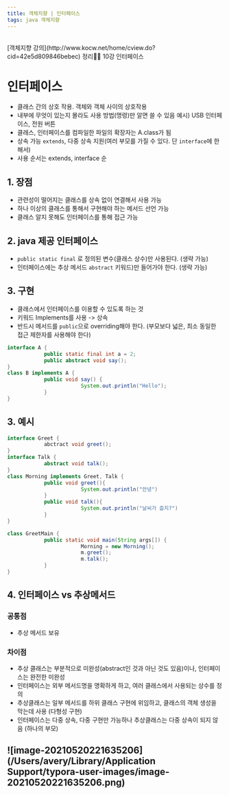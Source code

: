 ```yaml
---
title: 객체지향 | 인터페이스
tags: java 객체지향
---
```


<br/>
[객체지향 강의](http://www.kocw.net/home/cview.do?cid=42e5d809846bebec) 정리✍🏻 10강 인터페이스 <br/>
<!--more-->


# 인터페이스

- 클래스 간의 상호 작용. 객체와 객체 사이의 상호작용
- 내부에 무엇이 있는지 몰라도 사용 방법(명령)만 알면 쓸 수 있음 예시) USB 인터페이스, 전원 버튼
- 클래스, 인터페이스를 컴파일한 파일의 확장자는 A.class가 됨
- 상속 가능 `extends`, 다중 상속 지원(여러 부모를 가질 수 있다. 단 `interface`에 한해서)
- 사용 순서는 extends, interface 순



## 1. 장점

- 관련성이 떨어지는 클래스를 상속 없이 연결해서 사용 가능
- 하나 이상의 클래스를 통해서 구현해야 하는 메서드 선언 가능
- 클래스 알지 못해도 인터페이스를 통해 접근 가능



## 2. java 제공 인터페이스

- ```public static final``` 로 정의된 변수(클래스 상수)만 사용된다. (생략 가능)
- 인터페이스에는 추상 메서드 `abstract` 키워드)만 들어가야 한다. (생략 가능)



## 3. 구현

- 클래스에서 인터페이스를 이용할 수 있도록 하는 것
- 키워드 Implements를 사용 -> 상속
- 반드시 메서드를 ```public```으로 overriding해야 한다. (부모보다 넓은, 최소 동일한 접근 제한자를 사용해야 한다)

```java
interface A {
			public static final int a = 2;
			public abstract void say();
}
class B implements A {
			public void say() {
						System.out.println("Hello");
			}
}
```



## 3. 예시

```java
interface Greet {
			abctract void greet();
}
interface Talk {
			abstract void talk();
}
class Morning implements Greet, Talk {
			public void greet(){
						System.out.println("안녕")
			}
			public void talk(){
						System.out.println("날씨가 춥지?")
			}
}

class GreetMain {
			public static void main(String args[]) {
						Morning = new Morning();
						m.greet();
						m.talk();
			}
}

```



## 4. 인터페이스 vs 추상메서드

### 공통점

- 추상 메서드 보유



### 차이점

- 추상 클래스는 부분적으로 미완성(abstract인 것과 아닌 것도 있음)이나, 인터페이스는 완전한 미완성
- 인터페이스는 외부 메서드명을 명확하게 하고, 여러 클래스에서 사용되는 상수를 정의
- 추상클래스는 일부 메서드를 하위 클래스 구현에 위임하고, 클래스의 객체 생성을 막는데 사용 (다형성 구현)
- 인터페이스는 다중 상속, 다중 구현만 가능하나 추상클래스는 다중 상속이 되지 않음 (하나의 부모)



![image-20210520221635206](/Users/avery/Library/Application Support/typora-user-images/image-20210520221635206.png)
---

